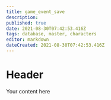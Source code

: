 ```yaml
---
title: game_event_save
description: 
published: true
date: 2021-08-30T07:42:53.416Z
tags: database, master, characters
editor: markdown
dateCreated: 2021-08-30T07:42:53.416Z
---
```


# Header
Your content here